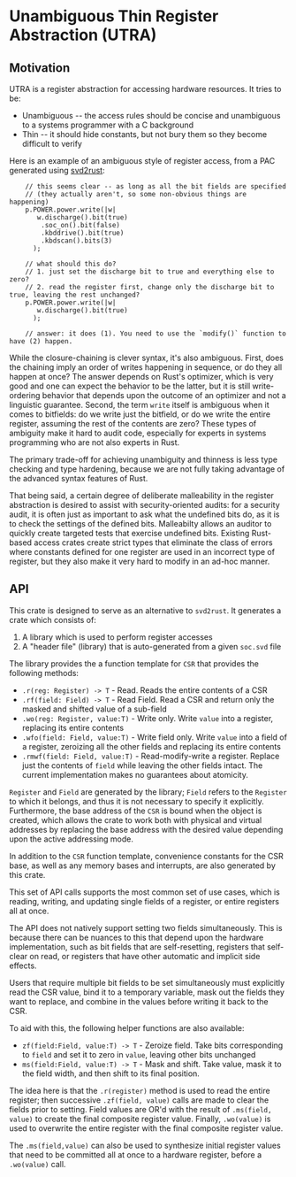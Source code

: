 # Unambiguous Thin Register Abstraction (UTRA)

## Motivation

UTRA is a register abstraction for accessing hardware resources. It tries to be:

* Unambiguous -- the access rules should be concise and unambiguous to a systems programmer with a C background
* Thin -- it should hide constants, but not bury them so they become difficult to verify

Here is an example of an ambiguous style of register access, from a
PAC generated using [svd2rust](https://crates.io/crates/svd2rust):

```
    // this seems clear -- as long as all the bit fields are specified
    // (they actually aren't, so some non-obvious things are happening)
    p.POWER.power.write(|w| 
       w.discharge().bit(true)
        .soc_on().bit(false)
        .kbddrive().bit(true)
        .kbdscan().bits(3)
      );

    // what should this do?
    // 1. just set the discharge bit to true and everything else to zero?
    // 2. read the register first, change only the discharge bit to true, leaving the rest unchanged?
    p.POWER.power.write(|w| 
       w.discharge().bit(true)
      );
      
    // answer: it does (1). You need to use the `modify()` function to have (2) happen.

```

While the closure-chaining is clever syntax, it's also ambiguous.
First, does the chaining imply an order of writes happening in
sequence, or do they all happen at once? The answer depends on Rust's
optimizer, which is very good and one can expect the behavior to be
the latter, but it is still write-ordering behavior that depends upon
the outcome of an optimizer and not a linguistic guarantee. Second,
the term `write` itself is ambiguous when it comes to bitfields: do we
write just the bitfield, or do we write the entire register, assuming
the rest of the contents are zero? These types of ambiguity make it
hard to audit code, especially for experts in systems programming
who are not also experts in Rust.

The primary trade-off for achieving unambiguity and thinness is less
type checking and type hardening, because we are not fully taking
advantage of the advanced syntax features of Rust. 

That being said, a certain degree of deliberate malleability in the
register abstraction is desired to assist with security-oriented
audits: for a security audit, it is often just as important to ask
what the undefined bits do, as it is to check the settings of the
defined bits. Malleabilty allows an auditor to quickly create targeted
tests that exercise undefined bits. Existing Rust-based access crates
create strict types that eliminate the class of errors where constants
defined for one register are used in an incorrect type of register,
but they also make it very hard to modify in an ad-hoc manner.

## API

This crate is designed to serve as an alternative to `svd2rust`. It generates
a crate which consists of:

1. A library which is used to perform register accesses
2. A "header file" (library) that is auto-generated from a given `soc.svd` file

The library provides the a function template for `CSR` that provides the following
methods:

* `.r(reg: Register) -> T` - Read. Reads the entire contents of a CSR
* `.rf(field: Field) -> T` - Read Field. Read a CSR and return only the masked and shifted value of a sub-field
* `.wo(reg: Register, value:T)` - Write only. Write `value` into a register, replacing its entire contents
* `.wfo(field: Field, value:T)` - Write field only. Write `value` into a field of a register, zeroizing all the other fields and replacing its entire contents
* `.rmwf(field: Field, value:T)` - Read-modify-write a register. Replace just the contents of `field` while leaving the other fields intact. The current implementation makes no guarantees about atomicity.

`Register` and `Field` are generated by the library; `Field` refers to
the `Register` to which it belongs, and thus it is not necessary to
specify it explicitly. Furthermore, the base address of the `CSR` is
bound when the object is created, which allows the crate to work both
with physical and virtual addresses by replacing the base address with
the desired value depending upon the active addressing mode.

In addition to the `CSR` function template, convenience constants for
the CSR base, as well as any memory bases and interrupts, are also
generated by this crate.

This set of API calls supports the most common set of use cases, which
is reading, writing, and updating single fields of a register, or
entire registers all at once.

The API does not natively support setting two fields
simultaneously. This is because there can be nuances to this that
depend upon the hardware implementation, such as bit fields that are
self-resetting, registers that self-clear on read, or registers that
have other automatic and implicit side effects.

Users that require multiple bit fields to be set simultaneously must
explicitly read the CSR value, bind it to a temporary variable, mask
out the fields they want to replace, and combine in the values before
writing it back to the CSR.

To aid with this, the following helper functions are also available:

* `zf(field:Field, value:T) -> T` - Zeroize field. Take bits corresponding to `field` and set it to zero in `value`, leaving other bits unchanged
* `ms(field:Field, value:T) -> T` - Mask and shift. Take value, mask it to the field width, and then shift to its final position.

The idea here is that the `.r(register)` method is used to read the
entire register; then successive `.zf(field, value)` calls are made to
clear the fields prior to setting. Field values are OR'd with the
result of `.ms(field, value)` to create the final composite register
value.  Finally, `.wo(value)` is used to overwrite the entire
register with the final composite register value.

The `.ms(field,value)` can also be used to synthesize initial register
values that need to be committed all at once to a hardware register,
before a `.wo(value)` call.

